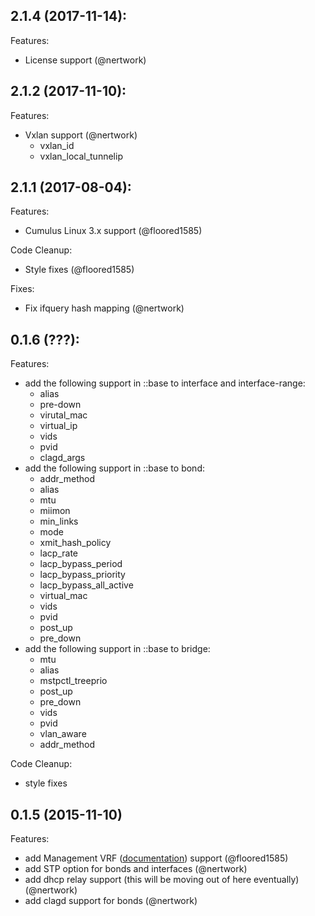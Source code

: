 ## 2.1.4 (2017-11-14):

Features:
  - License support (@nertwork)

## 2.1.2 (2017-11-10):

Features:
  - Vxlan support (@nertwork)
    - vxlan_id
    - vxlan_local_tunnelip

## 2.1.1 (2017-08-04):

Features:
  - Cumulus Linux 3.x support (@floored1585)

Code Cleanup:
  - Style fixes (@floored1585)

Fixes:
  - Fix ifquery hash mapping (@nertwork)

## 0.1.6 (???):

Features:
  - add the following support in ::base to interface and interface-range:
    - alias
    - pre-down
    - virutal_mac
    - virtual_ip
    - vids
    - pvid
    - clagd_args
  - add the following support in ::base to bond:
    - addr_method
    - alias
    - mtu
    - miimon
    - min_links
    - mode
    - xmit_hash_policy
    - lacp_rate
    - lacp_bypass_period
    - lacp_bypass_priority
    - lacp_bypass_all_active
    - virtual_mac
    - vids
    - pvid
    - post_up
    - pre_down
  - add the following support in ::base to bridge:
    - mtu
    - alias
    - mstpctl_treeprio
    - post_up
    - pre_down
    - vids
    - pvid
    - vlan_aware
    - addr_method

Code Cleanup:
  - style fixes

## 0.1.5 (2015-11-10)

Features:

  - add Management VRF ([documentation](http://docs.cumulusnetworks.com/display/DOCS/Management+VRF)) support (@floored1585)
  - add STP option for bonds and interfaces (@nertwork)
  - add dhcp relay support (this will be moving out of here eventually) (@nertwork)
  - add clagd support for bonds (@nertwork)
